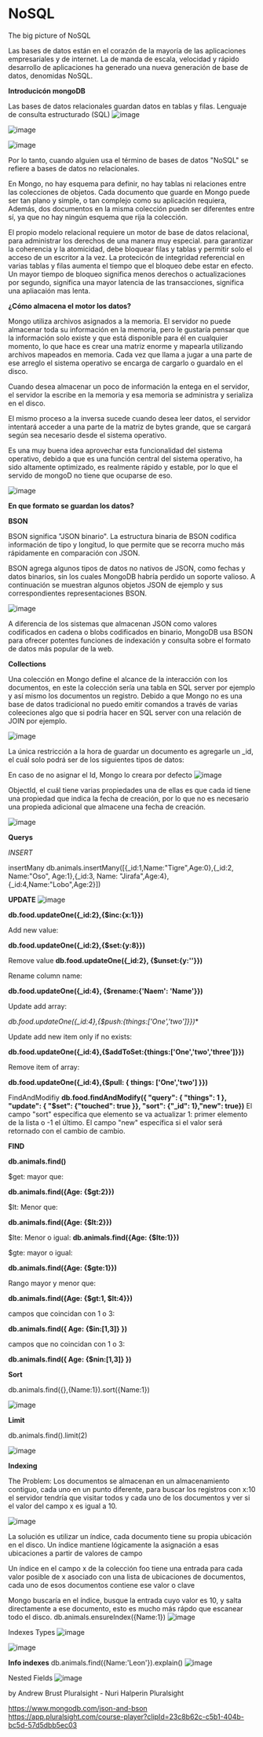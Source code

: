 # NoSQL


The big picture of NoSQL

Las bases de datos están en el corazón de la mayoría de las aplicaciones empresariales y de internet.
La de manda de escala, velocidad y rápido desarrollo de aplicaciones ha generado una nueva generación de base de datos,
denomidas NoSQL.

**Introducicón mongoDB**


Las bases de datos relacionales guardan datos en tablas y filas. Lenguaje de consulta estructurado (SQL)
![image](https://github.com/johanalex566/NoSQL/assets/40399697/df7ae18a-f056-4f02-a7ba-84062f7a9292)

![image](https://github.com/johanalex566/NoSQL/assets/40399697/74b9f398-2080-429f-952a-2580b79d7753)

![image](https://github.com/johanalex566/NoSQL/assets/40399697/e70cbfd9-c997-480d-8938-182bc3cc51af)

Por lo tanto, cuando alguien usa el término de bases de datos "NoSQL" se refiere a bases de datos no relacionales.

En Mongo, no hay esquema para definir, no hay tablas ni relaciones entre las colecciones de objetos.
Cada documento que guarde en Mongo puede ser tan plano y simple, o tan complejo como su aplicación requiera,
Además, dos documentos en la misma colección puedn ser diferentes entre sí, ya que no hay ningún esquema que rija la colección.



El propio modelo relacional requiere un motor de base de datos relacional, para administrar los derechos de una manera muy especial.
para garantizar la coherencia y la atomicidad, debe bloquear filas y tablas y permitir solo el acceso de un escritor a la vez.
La protecicón de integridad referencial en varias tablas y filas aumenta el tiempo que el bloqueo debe estar en efecto.
Un mayor tiempo de bloqueo significa menos derechos o actualizaciones por segundo, significa una mayor latencia de las transacciones,
significa una apliacaión mas lenta.

**¿Cómo almacena el motor los datos?**

Mongo utiliza archivos asignados a la memoria.
El servidor no puede almacenar toda su información en la memoria, 
pero le gustaría pensar que la información solo existe y que está disponible para él en cualquier momento, lo que hace
es crear una matriz enorme y mapearla utilizando archivos mapeados en memoria.
Cada vez que llama a jugar a una parte de ese arreglo el sistema operativo se encarga de cargarlo o guardalo en el disco.

Cuando desea almacenar un poco de información la entega en el servidor, el servidor la escribe en la memoria y esa memoria se 
administra y serializa en el disco.

El mismo proceso a la inversa sucede cuando desea leer datos, el servidor intentará acceder a una parte de la matriz de bytes grande,
que se cargará según sea necesario desde el sistema operativo.

Es una muy buena idea aprovechar esta funcionalidad del sistema operativo, debido a que es una función central del sistema operativo,
ha sido altamente optimizado, es realmente rápido y estable, por lo que el servido de mongoD no tiene que ocuparse de eso.

![image](https://github.com/johanalex566/NoSQL/assets/40399697/e1037dde-00ca-46c6-b987-d24e269c2b46)

**En que formato se guardan los datos?**

**BSON**

BSON significa "JSON binario". La estructura binaria de BSON codifica información de tipo y longitud, lo que permite que se recorra mucho más rápidamente en comparación con JSON.

BSON agrega algunos tipos de datos no nativos de JSON, como fechas y datos binarios, sin los cuales MongoDB habría perdido un soporte valioso.
A continuación se muestran algunos objetos JSON de ejemplo y sus correspondientes representaciones BSON.

![image](https://github.com/johanalex566/NoSQL/assets/40399697/ba087095-0bba-42a0-9977-6a901dbec3e5)

A diferencia de los sistemas que almacenan JSON como valores codificados en cadena o blobs codificados en binario, MongoDB usa BSON para ofrecer potentes funciones de indexación y consulta sobre el formato de datos más popular de la web.

**Collections**

Una colección en Mongo define el alcance de la interacción con los documentos, en este la colección sería una tabla en SQL server por ejemplo y así mismo los documentos un registro.
Debido a que Mongo no es una base de datos tradicional no puedo emitir comandos a través de varias coleeciones algo que si podría hacer en SQL server con una relación de JOIN por ejemplo.

![image](https://github.com/johanalex566/NoSQL/assets/40399697/f4de80b9-2ae5-4844-9558-35b782385562)

La única restricción a la hora de guardar un documento es agregarle un _id, el cuál solo podrá ser de los siguientes tipos de datos:

En caso de no asignar el Id, Mongo lo creara por defecto
![image](https://github.com/johanalex566/NoSQL/assets/40399697/477429cc-eaea-4a04-a99b-ad7593a29fe4)

ObjectId, el cuál tiene varias propiedades una de ellas es que cada id tiene una propiedad que indica la fecha de creación, por lo que no es necesario una propieda adicional que almacene una fecha de creación.

![image](https://github.com/johanalex566/NoSQL/assets/40399697/c5b0db6a-119b-4d26-97ca-10a0acc45ba4)

**Querys**

*INSERT*

insertMany
db.animals.insertMany([{_id:1,Name:"Tigre",Age:0},{_id:2, Name:"Oso", Age:1},{_id:3, Name: "Jirafa",Age:4},{_id:4,Name:"Lobo",Age:2}])

**UPDATE**
![image](https://github.com/johanalex566/NoSQL/assets/40399697/2d1e222b-0d6b-4f8e-ae16-0bc37fb4d376)

**db.food.updateOne({_id:2},{$inc:{x:1}})**

Add new value:

**db.food.updateOne({_id:2},{$set:{y:8}})**

Remove value
 **db.food.updateOne({_id:2}, {$unset:{y:''}})**

Rename column name:

**db.food.updateOne({_id:4}, {$rename:{'Naem': 'Name'}})**

Update add array:

*db.food.updateOne({_id:4},{$push:{things:['One','two']}})**

Update add new item only if no exists:

**db.food.updateOne({_id:4},{$addToSet:{things:['One','two','three']}})**

Remove item of array:

**db.food.updateOne({_id:4},{$pull: { things: ['One','two'] }})**

FindAndModifiy
**db.food.findAndModify({ "query": { "things": 1 }, "update": { "$set": {"touched": true  }}, "sort": {"_id": 1},"new": true})**
El campo "sort" específica que elemento se va actualizar 1: primer elemento de la lista o -1 el último.
El campo "new" específica si el valor será retornado con el cambio de cambio.

**FIND**

**db.animals.find()**

$get: mayor que:

**db.animals.find({Age: {$gt:2}})**

$lt: Menor que:

**db.animals.find({Age: {$lt:2}})**

$lte: Menor o igual:
**db.animals.find({Age: {$lte:1}})**

$gte: mayor o igual:

**db.animals.find({Age: {$gte:1}})**

Rango mayor y menor que:

**db.animals.find({Age: {$gt:1, $lt:4}})**

campos que coincidan con 1 o 3:

**db.animals.find({ Age: {$in:[1,3]} })**

campos que no coincidan con 1 o 3:

**db.animals.find({ Age: {$nin:[1,3]} })**

**Sort**

 db.animals.find({},{Name:1}).sort({Name:1})

![image](https://github.com/johanalex566/NoSQL/assets/40399697/3eec4757-6304-402d-a7c7-090fc8459588)

**Limit**

 db.animals.find().limit(2)

![image](https://github.com/johanalex566/NoSQL/assets/40399697/e72e9048-e80b-433c-880d-ef45340bbfc5)


**Indexing**

The Problem:
Los documentos se almacenan en un almacenamiento contiguo, cada uno en un punto diferente, para buscar los registros con x:10 
el servidor tendría que visitar todos y cada uno de los documentos y ver si el valor del campo x es igual a 10.

![image](https://github.com/johanalex566/NoSQL/assets/40399697/b96d0a82-e700-445d-a670-73fd7c49c102)

La solución es utilizar un índice, cada documento tiene su propia ubicación en el disco.
Un índice mantiene lógicamente la asignación a esas ubicaciones a partir de valores de campo

Un índice en el campo x de la colección foo tiene una entrada para cada valor posible de x asociado con una
lista de ubicaciones de documentos, cada uno de esos documentos contiene ese valor o clave

Mongo buscaría en el índice, busque la entrada cuyo valor es 10, y salta directamente a ese documento,
esto es mucho más rápdo que escanear todo el disco.
 db.animals.ensureIndex({Name:1})
![image](https://github.com/johanalex566/NoSQL/assets/40399697/bf9d8ff1-1824-44ca-8ff7-aefee76b2190)

Indexes Types
![image](https://github.com/johanalex566/NoSQL/assets/40399697/3536aa89-5241-4b1a-94ad-24f812c327a1)

![image](https://github.com/johanalex566/NoSQL/assets/40399697/b9890622-9b96-4aec-b2ca-0315e0f18bab)

**Info indexes**
db.animals.find({Name:'Leon'}).explain()
![image](https://github.com/johanalex566/NoSQL/assets/40399697/16d54383-2a8b-4237-80af-60965febd4d0)

Nested Fields
![image](https://github.com/johanalex566/NoSQL/assets/40399697/61b4bceb-0146-4d1e-9ed6-862fe84d2698)


by 
 Andrew Brust Pluralsight -
 Nuri Halperin Pluralsight

https://www.mongodb.com/json-and-bson
https://app.pluralsight.com/course-player?clipId=23c8b62c-c5b1-404b-bc5d-57d5dbb5ec03
